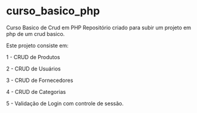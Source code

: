 # curso_basico_php
Curso Basico de Crud em PHP
Repositório criado para subir um projeto em php de um crud basico.

Este projeto consiste em:

1 - CRUD de Produtos

2 - CRUD de Usuários

3 - CRUD de Fornecedores

4 - CRUD de Categorias

5 - Validação de Login com controle de sessão.
